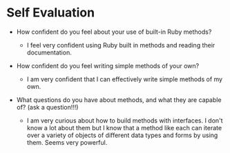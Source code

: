 # Self Evaluation

- How confident do you feel about your use of built-in Ruby methods?
  - I feel very confident using Ruby built in methods and reading their documentation.


- How confident do you feel writing simple methods of your own?
  - I am very confident that I can effectively write simple methods of my own.


- What questions do you have about methods, and what they are capable of? (ask a question!!!)
  - I am very curious about how to build methods with interfaces. I don't know a lot about them but I know that a method like each can iterate over a variety of objects of different data types and forms by using them. Seems very powerful. 
